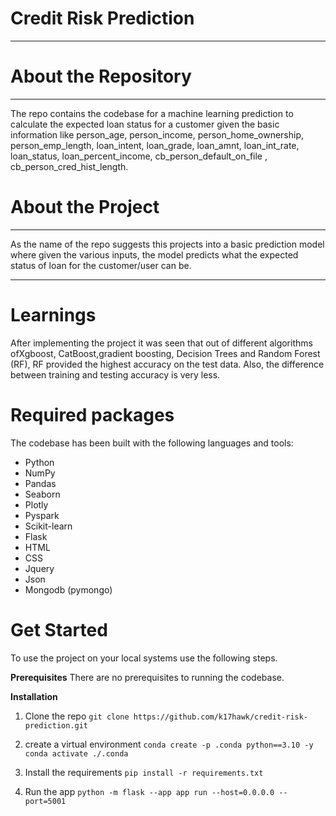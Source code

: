 # **Credit Risk Prediction**

<hr/>

# About the Repository

<hr/>

The repo contains the codebase for a machine learning prediction to calculate the expected loan status  for a customer given the basic information like person_age, person_income, person_home_ownership, person_emp_length, loan_intent, loan_grade, loan_amnt, loan_int_rate, loan_status, loan_percent_income, cb_person_default_on_file , cb_person_cred_hist_length.

# About the Project
<hr/>
As the name of the repo suggests this projects into a basic prediction model where given the various inputs, the model predicts what the expected status of loan for the customer/user can be.
<hr/>

# Learnings

After implementing the project it was seen that out of different algorithms ofXgboost, CatBoost,gradient boosting, Decision Trees and Random Forest (RF), RF provided the highest accuracy on the test data. Also, the difference between training and testing accuracy is very less. 

# Required packages
The codebase has been built with the following languages and tools:

- Python
- NumPy
- Pandas
- Seaborn
- Plotly
- Pyspark
- Scikit-learn
- Flask
- HTML
- CSS
- Jquery
- Json
- Mongodb (pymongo)

# Get Started
To use the project on your local systems use the following steps.

**Prerequisites**
There are no prerequisites to running the codebase.

**Installation**

1. Clone the repo
`git clone https://github.com/k17hawk/credit-risk-prediction.git`

2. create a virtual environment
`conda create -p .conda python==3.10 -y`
`conda activate ./.conda`

3. Install the requirements
`pip install -r requirements.txt`

4. Run the app
`python -m flask --app app run --host=0.0.0.0 --port=5001`





